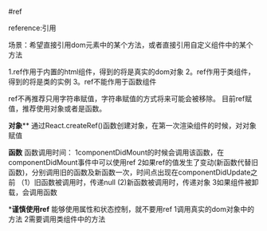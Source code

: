 #ref

reference:引用

场景：希望直接引用dom元素中的某个方法，或者直接引用自定义组件中的某个方法

1.ref作用于内置的html组件，得到的将是真实的dom对象
2。ref作用于类组件，得到的将是类的实例
3。ref不能作用于函数组件

ref不再推荐只用字符串赋值，字符串赋值的方式将来可能会被移除。
目前ref赋值，推荐使用对象或者是函数。

**对象****
通过React.createRef()函数创建对象，在第一次渲染组件的时候，对对象赋值

**函数**
函数调用时间：
1componentDidMount的时候会调用该函数，在componentDidMount事件中可以使用ref
2如果ref的值发生了变动(新函数代替旧函数)，分别调用旧的函数及新函数一次，时间点出现在componentDidUpdate之前
    （1）旧函数被调用时，传递null
    (2)新函数被调用时，传递对象
3如果组件被卸载，会调用函数

***谨慎使用ref**
能够使用属性和状态控制，就不要用ref
1调用真实的dom对象中的方法
2需要调用类组件中的方法
